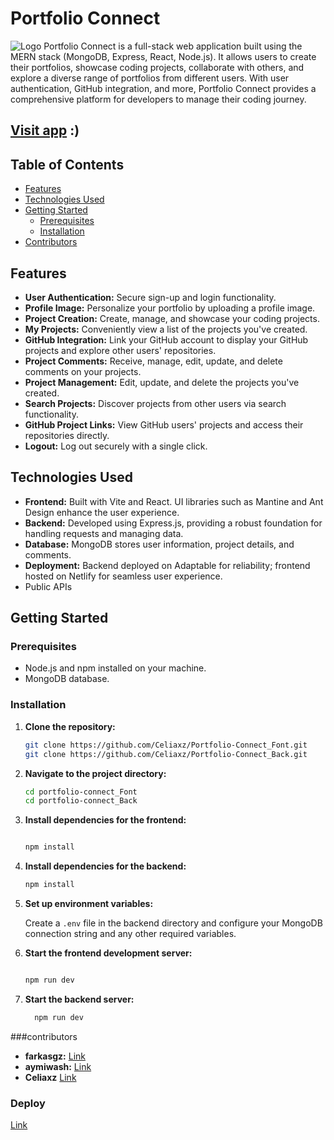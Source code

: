 # Portfolio Connect

![Logo](logo.png)
Portfolio Connect is a full-stack web application built using the MERN stack (MongoDB, Express, React, Node.js). It allows users to create their portfolios, showcase coding projects, collaborate with others, and explore a diverse range of portfolios from different users. With user authentication, GitHub integration, and more, Portfolio Connect provides a comprehensive platform for developers to manage their coding journey.

## [Visit app](https://portfolio-connect.netlify.app/) :)

## Table of Contents

- [Features](#features)
- [Technologies Used](#technologies-used)
- [Getting Started](#getting-started)
  - [Prerequisites](#prerequisites)
  - [Installation](#installation)
- [Contributors](#contributors)

## Features

- **User Authentication:** Secure sign-up and login functionality.
- **Profile Image:** Personalize your portfolio by uploading a profile image.
- **Project Creation:** Create, manage, and showcase your coding projects.
- **My Projects:** Conveniently view a list of the projects you've created.
- **GitHub Integration:** Link your GitHub account to display your GitHub projects and explore other users' repositories.
- **Project Comments:** Receive, manage, edit, update, and delete comments on your projects.
- **Project Management:** Edit, update, and delete the projects you've created.
- **Search Projects:** Discover projects from other users via search functionality.
- **GitHub Project Links:** View GitHub users' projects and access their repositories directly.
- **Logout:** Log out securely with a single click.

## Technologies Used

- **Frontend:** Built with Vite and React. UI libraries such as Mantine and Ant Design enhance the user experience.
- **Backend:** Developed using Express.js, providing a robust foundation for handling requests and managing data.
- **Database:** MongoDB stores user information, project details, and comments.
- **Deployment:** Backend deployed on Adaptable for reliability; frontend hosted on Netlify for seamless user experience.
- Public APIs

## Getting Started

### Prerequisites

- Node.js and npm installed on your machine.
- MongoDB database.

### Installation

1. **Clone the repository:**

   ```bash
   git clone https://github.com/Celiaxz/Portfolio-Connect_Font.git
   git clone https://github.com/Celiaxz/Portfolio-Connect_Back.git
   ```

2. **Navigate to the project directory:**

   ```bash
   cd portfolio-connect_Font
   cd portfolio-connect_Back
   ```

3. **Install dependencies for the frontend:**

   ```bash

   npm install
   ```

4. **Install dependencies for the backend:**

   ```bash
   npm install
   ```

5. **Set up environment variables:**

   Create a `.env` file in the backend directory and configure your MongoDB connection string and any other required variables.

6. **Start the frontend development server:**

   ```bash

   npm run dev
   ```

7. **Start the backend server:**

   ```bash
     npm run dev
   ```

###contributors

- **farkasgz:** [Link](https://github.com/farkasgz)
- **aymiwash:** [Link](https://github.com/aymiwash)
- **Celiaxz** [Link](https://github.com/Celiaxz)

### Deploy

[Link](https://portfolio-connect.netlify.app/)
